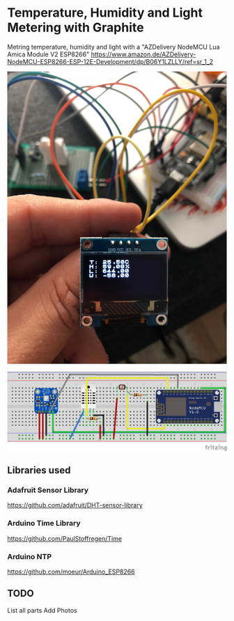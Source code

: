 # Temperature, Humidity and Light Metering with Graphite

Metring temperature, humidity and light with a
"AZDelivery NodeMCU Lua Amica Module V2 ESP8266"
https://www.amazon.de/AZDelivery-NodeMCU-ESP8266-ESP-12E-Development/dp/B06Y1LZLLY/ref=sr_1_2

![OLED Display](img/oled.jpg)

![Fritzing](img/fritzing.jpg)

## Libraries used

### Adafruit Sensor Library
https://github.com/adafruit/DHT-sensor-library

### Arduino Time Library
https://github.com/PaulStoffregen/Time

### Arduino NTP
https://github.com/moeur/Arduino_ESP8266

## TODO
List all parts
Add Photos
